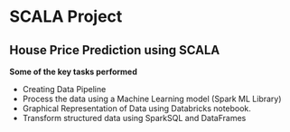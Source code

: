 # SCALA Project

<h2>House Price Prediction using SCALA</h2>
<b>Some of the key tasks performed</b>

- Creating Data Pipeline
- Process the data using a Machine Learning model (Spark ML Library)
- Graphical  Representation of Data using Databricks notebook.
- Transform structured data using SparkSQL and DataFrames

